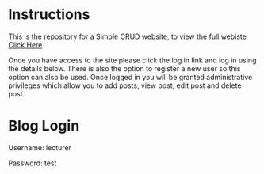 # Instructions
This is the repository for a Simple CRUD website, to view the full webiste [Click Here](http://doc.gold.ac.uk/~ma301co/SimpleBlogCMS/login.php). 

Once you have access to the site please click the log in link and log in using the details below. There is also the option to register a new user so this option can also be used. Once logged in you will be granted administrative privileges which allow you to add posts, view post, edit post and delete post.  

# Blog Login
Username: lecturer

Password: test
